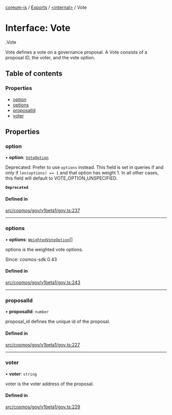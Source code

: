 [coreum-js](../README.md) / [Exports](../modules.md) / [<internal\>](../modules/internal_.md) / Vote

# Interface: Vote

[<internal>](../modules/internal_.md).Vote

Vote defines a vote on a governance proposal.
A Vote consists of a proposal ID, the voter, and the vote option.

## Table of contents

### Properties

- [option](internal_.Vote.md#option)
- [options](internal_.Vote.md#options)
- [proposalId](internal_.Vote.md#proposalid)
- [voter](internal_.Vote.md#voter)

## Properties

### option

• **option**: [`VoteOption`](../enums/internal_.VoteOption.md)

Deprecated: Prefer to use `options` instead. This field is set in queries
if and only if `len(options) == 1` and that option has weight 1. In all
other cases, this field will default to VOTE_OPTION_UNSPECIFIED.

**`Deprecated`**

#### Defined in

[src/cosmos/gov/v1beta1/gov.ts:237](https://github.com/PulsaraIO/coreum-js/blob/64a1208/src/cosmos/gov/v1beta1/gov.ts#L237)

___

### options

• **options**: [`WeightedVoteOption`](../modules/internal_.md#weightedvoteoption)[]

options is the weighted vote options.

Since: cosmos-sdk 0.43

#### Defined in

[src/cosmos/gov/v1beta1/gov.ts:243](https://github.com/PulsaraIO/coreum-js/blob/64a1208/src/cosmos/gov/v1beta1/gov.ts#L243)

___

### proposalId

• **proposalId**: `number`

proposal_id defines the unique id of the proposal.

#### Defined in

[src/cosmos/gov/v1beta1/gov.ts:227](https://github.com/PulsaraIO/coreum-js/blob/64a1208/src/cosmos/gov/v1beta1/gov.ts#L227)

___

### voter

• **voter**: `string`

voter is the voter address of the proposal.

#### Defined in

[src/cosmos/gov/v1beta1/gov.ts:229](https://github.com/PulsaraIO/coreum-js/blob/64a1208/src/cosmos/gov/v1beta1/gov.ts#L229)
